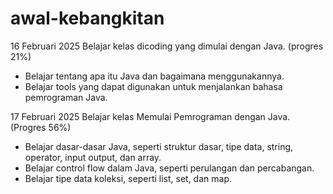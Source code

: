 # awal-kebangkitan

16 Februari 2025
Belajar kelas dicoding yang dimulai dengan Java. (progres 21%)
* Belajar tentang apa itu Java dan bagaimana menggunakannya.
* Belajar tools yang dapat digunakan untuk menjalankan bahasa pemrograman Java.

17 Februari 2025
Belajar kelas Memulai Pemrograman dengan Java. (Progres 56%)
* Belajar dasar-dasar Java, seperti struktur dasar, tipe data, string, operator, input output, dan array.
* Belajar control flow dalam Java, seperti perulangan dan percabangan.
* Belajar tipe data koleksi, seperti list, set, dan map.
